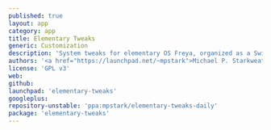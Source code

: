 ```yaml
---
published: true
layout: app
category: app
title: Elementary Tweaks
generic: Customization
description: 'System tweaks for elementary OS Freya, organized as a Switchboard plugin, written in Vala, and released under the GPLv3.'
authors: '<a href="https://launchpad.net/~mpstark">Michael P. Starkweather</a>, <a href="https://launchpad.net/~bmeznarsic">Blaž Mežnaršič</a>, <a href="https://launchpad.net/~uwes"><em>UweS</em></a>, <a href="https://launchpad.net/~chalkitisge">George Chalkitis</a>'
license: 'GPL v3'
web:
github:
launchpad: 'elementary-tweaks'
googleplus:
repository-unstable: 'ppa:mpstark/elementary-tweaks-daily'
package: 'elementary-tweaks'
---
```

